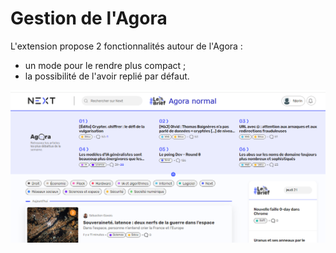 # Gestion de l'Agora

L'extension propose 2 fonctionnalités autour de l'Agora :
- un mode pour le rendre plus compact ;
- la possibilité de l'avoir replié par défaut.

![Animation des modes de l'Agora](../assets/screenshots/agora.webp)
